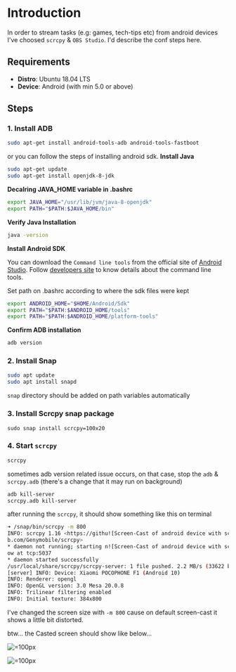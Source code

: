 # Introduction
In order to stream tasks (e.g: games, tech-tips etc) from android devices I've choosed `scrcpy` & `OBS Studio`. I'd describe the conf steps here.

## Requirements
* **Distro**: Ubuntu 18.04 LTS
* **Device**: Android (with min 5.0 or above)
## Steps
### 1. Install ADB 
```sh
sudo apt-get install android-tools-adb android-tools-fastboot
```

or you can follow the steps of installing android sdk.
**Install Java**
```sh
sudo apt-get update
sudo apt-get install openjdk-8-jdk
```
**Decalring JAVA_HOME variable in .bashrc**
```sh
export JAVA_HOME="/usr/lib/jvm/java-8-openjdk"
export PATH="$PATH:$JAVA_HOME/bin"
```
**Verify Java Installation**
```sh
java -version
```
**Install Android SDK**

You can download the `Command line tools` from the official site of [Android Studio](https://developer.android.com/studio#downloads). Follow [developers site](https://developer.android.com/studio/command-line/sdkmanager) to know details about the command line tools.

Set path on .bashrc according to where the sdk files were kept
```sh
export ANDROID_HOME="$HOME/Android/Sdk"
export PATH="$PATH:$ANDROID_HOME/tools"
export PATH="$PATH:$ANDROID_HOME/platform-tools"
```
**Confirm ADB installation**
```sh
adb version
```

### 2. Install Snap
```sh
sudo apt update
sudo apt install snapd
```
`snap` directory should be added on path variables automatically


### 3. Install Scrcpy snap package
```shhttps://github.com/Rahul108/Stream_Android_ScreenCasted_Taskts_On_Ubuntu/blob/master/Files/Android_SC.png
sudo snap install scrcpy=100x20
```
### 4. Start `scrcpy`
```sh
scrcpy
```
sometimes adb version related issue occurs, on that case, stop the `adb` & `scrcpy.adb` (there's a change that it may run on background)
```sh
adb kill-server
scrcpy.adb kill-server
```

after running the `scrcpy`, it should show something like this on terminal
```sh
➜ /snap/bin/scrcpy -m 800
INFO: scrcpy 1.16 <https://githu![Screen-Cast of android device with scrcpy](https://github.com/Rahul108/Stream_Android_ScreenCasted_Taskts_On_Ubuntu/blob/master/Files/Android_SC.png)
b.com/Genymobile/scrcpy>
* daemon not running; starting n![Screen-Cast of android device with scrcpy](https://github.com/Rahul108/Stream_Android_ScreenCasted_Taskts_On_Ubuntu/blob/master/Files/Android_SC.png)
ow at tcp:5037
* daemon started successfully
/usr/local/share/scrcpy/scrcpy-server: 1 file pushed. 2.2 MB/s (33622 bytes in 0.015s)
[server] INFO: Device: Xiaomi POCOPHONE F1 (Android 10)
INFO: Renderer: opengl
INFO: OpenGL version: 3.0 Mesa 20.0.8
INFO: Trilinear filtering enabled
INFO: Initial texture: 384x800
```

I've changed the screen size with `-m 800` cause on default screen-cast it shows a little bit distorted.

btw... the Casted screen should show like below...

![](https://github.com/Rahul108/Stream_Android_ScreenCasted_Taskts_On_Ubuntu/blob/master/Files/Android_SC.png "=100px")

![](https://github.com/Rahul108/Stream_Android_ScreenCasted_Taskts_On_Ubuntu/blob/master/Files/Android_SC_2.png "=100px")

